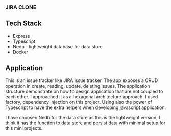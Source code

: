 ### JIRA CLONE

## Tech Stack

- Express
- Typescript
- Nedb - lightweight database for data store
- Docker


## Application

This is an issue tracker like JIRA issue tracker. The app exposes a CRUD operation in create, reading, update, deleting issues. The application structure demonstrate on how to design application that are not coupled to each other. I approached it as a hexagonal architecture approach. I used factory, dependency injection on this project. Using also the power of Typescript to have the extra helpers when developing javascript application.

I have choosen Nedb for the data store as this is the lightweight version, I think it has the function to data store and persist data with minimal setup for this mini projects.


